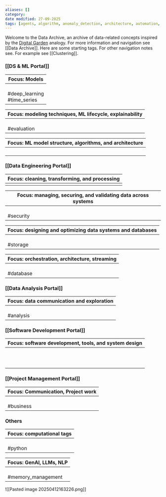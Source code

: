 ```yaml
---
aliases: []
category:
date modified: 27-09-2025
tags: [agents, algorithm, anomaly_detection, architecture, automation, career, classifier, cleaning, cloud, clustering, code_snippet, communication, data_quality, data_structure, database, devops, documentation, drafting, explainability, exploration, field, file_type, frontend, GenAI, governance, graph, language_models, management, math, ml, modeling, NLP, optimisation, orchestration, portal, process, programming, querying, question, regressor, software, SQL, statistics, system, term, test, transformation, visualization]
---
```

Welcome to the Data Archive, an archive of data-related concepts inspired by the [Digital Garden](https://jzhao.xyz/posts/networked-thought/) analogy. For more information and navigation see [[Data Archive]]. Here are some starting tags. For other navigation notes see. For example see [[Clustering]].
### [[DS & ML Portal]]

| Focus: Models                                                                                       |
| --------------------------------------------------------------------------------------------------- |
|<br>#deep_learning<br>#time_series  |

| Focus: modeling techniques, ML lifecycle, explainability             |
| -------------------------------------------------------------------- |
|<br>#evaluation  |

| Focus: ML model structure, algorithms, and architecture |
| ------------------------------------------------------- |
| <br>                 |
### [[Data Engineering Portal]]

| Focus: cleaning, transforming, and processing |
| --------------------------------------------- |
|                     |

| Focus: managing, securing, and validating data across systems |
| ------------------------------------------------------------- |
|<br>#security            |

| Focus: designing and optimizing data systems and databases |
| ---------------------------------------------------------- |
| <br>#storage        |

| Focus: orchestration, architecture, streaming                  |
| -------------------------------------------------------------- |
|<br>#database |

### [[Data Analysis Portal]]

| Focus: data communication and exploration                                      |
| ------------------------------------------------------------------------------ |
|<br>#analysis |
### [[Software Development Portal]]

| Focus: software development, tools, and system design                                                                               |
| ----------------------------------------------------------------------------------------------------------------------------------- |
|<br><br><br>  |
### [[Project Management Portal]]

| Focus: Communication, Project work                        |
| --------------------------------------------------------- |
| <br>#business  |
### Others

| Focus: computational tags                                         |
| ----------------------------------------------------------------- |
|<br>#python |

| Focus: GenAI, LLMs, NLP                                     |
| ----------------------------------------------------------- |
|<br>#memory_management  |

![[Pasted image 20250412163226.png]]